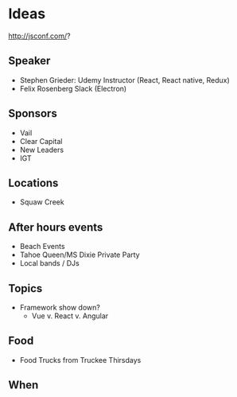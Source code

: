 # Ideas

http://jsconf.com/?

## Speaker

- Stephen Grieder: Udemy Instructor (React, React native, Redux)
- Felix Rosenberg Slack (Electron)

## Sponsors

- Vail
- Clear Capital
- New Leaders
- IGT

## Locations

- Squaw Creek

## After hours events

- Beach Events
- Tahoe Queen/MS Dixie Private Party
- Local bands / DJs

## Topics

- Framework show down?
  - Vue v. React v. Angular

## Food

- Food Trucks from Truckee Thirsdays

## When
